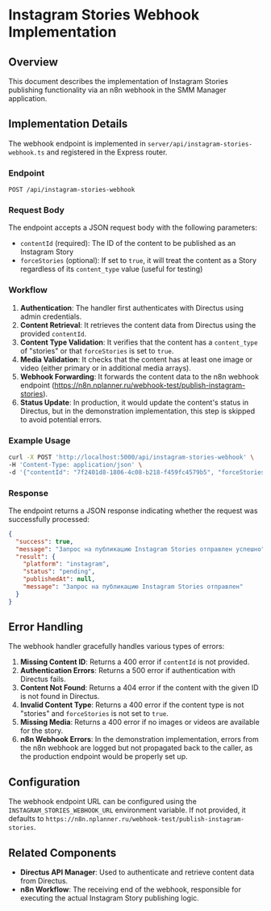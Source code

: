 # Instagram Stories Webhook Implementation

## Overview

This document describes the implementation of Instagram Stories publishing functionality via an n8n webhook in the SMM Manager application.

## Implementation Details

The webhook endpoint is implemented in `server/api/instagram-stories-webhook.ts` and registered in the Express router.

### Endpoint

```
POST /api/instagram-stories-webhook
```

### Request Body

The endpoint accepts a JSON request body with the following parameters:

- `contentId` (required): The ID of the content to be published as an Instagram Story
- `forceStories` (optional): If set to `true`, it will treat the content as a Story regardless of its `content_type` value (useful for testing)

### Workflow

1. **Authentication**: The handler first authenticates with Directus using admin credentials.
2. **Content Retrieval**: It retrieves the content data from Directus using the provided `contentId`.
3. **Content Type Validation**: It verifies that the content has a `content_type` of "stories" or that `forceStories` is set to `true`.
4. **Media Validation**: It checks that the content has at least one image or video (either primary or in additional media arrays).
5. **Webhook Forwarding**: It forwards the content data to the n8n webhook endpoint (https://n8n.nplanner.ru/webhook-test/publish-instagram-stories).
6. **Status Update**: In production, it would update the content's status in Directus, but in the demonstration implementation, this step is skipped to avoid potential errors.

### Example Usage

```bash
curl -X POST 'http://localhost:5000/api/instagram-stories-webhook' \
-H 'Content-Type: application/json' \
-d '{"contentId": "7f2401d8-1806-4c08-b218-f459fc4579b5", "forceStories": true}'
```

### Response

The endpoint returns a JSON response indicating whether the request was successfully processed:

```json
{
  "success": true,
  "message": "Запрос на публикацию Instagram Stories отправлен успешно",
  "result": {
    "platform": "instagram",
    "status": "pending",
    "publishedAt": null,
    "message": "Запрос на публикацию Instagram Stories отправлен"
  }
}
```

## Error Handling

The webhook handler gracefully handles various types of errors:

1. **Missing Content ID**: Returns a 400 error if `contentId` is not provided.
2. **Authentication Errors**: Returns a 500 error if authentication with Directus fails.
3. **Content Not Found**: Returns a 404 error if the content with the given ID is not found in Directus.
4. **Invalid Content Type**: Returns a 400 error if the content type is not "stories" and `forceStories` is not set to `true`.
5. **Missing Media**: Returns a 400 error if no images or videos are available for the story.
6. **n8n Webhook Errors**: In the demonstration implementation, errors from the n8n webhook are logged but not propagated back to the caller, as the production endpoint would be properly set up.

## Configuration

The webhook endpoint URL can be configured using the `INSTAGRAM_STORIES_WEBHOOK_URL` environment variable. If not provided, it defaults to `https://n8n.nplanner.ru/webhook-test/publish-instagram-stories`.

## Related Components

- **Directus API Manager**: Used to authenticate and retrieve content data from Directus.
- **n8n Workflow**: The receiving end of the webhook, responsible for executing the actual Instagram Story publishing logic.